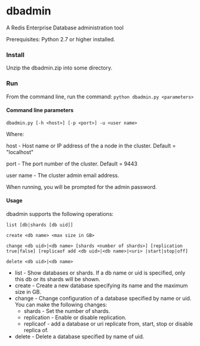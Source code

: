 # dbadmin

A Redis Enterprise Database administration tool

Prerequisites: Python 2.7 or higher installed.

### Install

Unzip the dbadmin.zip into some directory.

### Run

From the command line, run the command:  `python dbadmin.py <parameters>`

#### Command line parameters

`dbadmin.py [-h <host>] [-p <port>] -u <user name>`

Where:

host - Host name or IP address of the a node in the cluster. Default = "localhost"

port - The port number of the cluster. Default = 9443

user name - The cluster admin email address.

When running, you will be prompted for the admin password.


#### Usage

dbadmin supports the following operations:

`list [db|shards [db uid]]`

`create <db name> <max size in GB>`

`change <db uid>|<db name> [shards <number of shards>] [replication true|false] [replicaof add <db uid>|<db name>|<uri> |start|stop|off]`

`delete <db uid>|<db name>`

* list - Show databases or shards. If a db name or uid is specified, only this db or its shards will be shown.
* create - Create a new database specifying its name and the maximum size in GB.
* change - Change configuration of a database specified by name or uid. You can make the following changes:
	* shards - Set the number of shards.
	* replication - Enable or disable replication.
	* replicaof - add a database or uri replicate from, start, stop or disable replica of.
* delete - Delete a database specified by name of uid.

